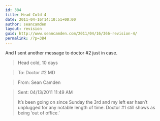 ```yaml
---
id: 384
title: Head Cold 4
date: 2011-04-16T14:10:51+00:00
author: seancamden
layout: revision
guid: http://www.seancamden.com/2011/04/16/366-revision-4/
permalink: /?p=384
---
```

And I sent another message to doctor #2 just in case.

> Head cold, 10 days
  
> To: Doctor #2 MD
  
> From: Sean Camden
  
> Sent: 04/13/2011 11:49 AM
> 
> It&#8217;s been going on since Sunday the 3rd and my left ear hasn&#8217;t unplugged for any notable length of time. Doctor #1 still shows as being &#8216;out of office.&#8217;